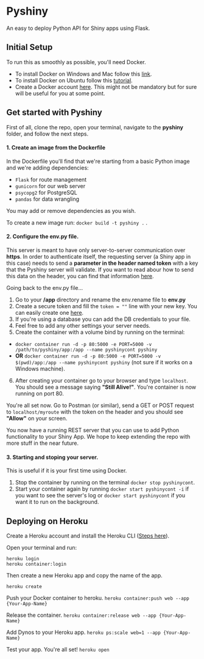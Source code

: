 # Pyshiny

An easy to deploy Python API for Shiny apps using Flask.

## Initial Setup

To run this as smoothly as possible, you'll need Docker. 

* To install Docker on Windows and Mac follow this [link](https://www.docker.com/get-started).
* To install Docker on Ubuntu follow this [tutorial](https://docs.docker.com/install/linux/docker-ce/ubuntu/). 
* Create a Docker account [here](https://hub.docker.com/). This might not be mandatory but for sure will be useful for you at some point.

## Get started with Pyshiny

First of all, clone the repo, open your terminal, navigate to the **pyshiny** folder, and follow the next steps.

#### 1. Create an image from the Dockerfile

In the Dockerfile you'll find that we're starting from a basic Python image and we're adding dependencies: 

* `Flask` for route management
* `gunicorn` for our web server
* `psycopg2` for PostgreSQL
* `pandas` for data wrangling

You may add or remove dependencies as you wish.

To create a new image run: `docker build -t pyshiny .` .

#### 2. Configure the env.py file.

This server is meant to have only server-to-server communication over **https**. In order to authenticate itself, the requesting server (a Shiny app in this case) needs to send a **parameter in the header named token** with a key that the Pyshiny server will validate. If you want to read abour how to send this data on the header, you can find that information [here](https://rdrr.io/cran/httr/man/add_headers.html).

Going back to the env.py file...

1. Go to your **/app** directory and rename the env.rename file to **env.py**
2. Create a secure token and fill the `token = ""` line with your new key. You can easily create one [here](https://randomkeygen.com/).
3. If you're using a database you can add the DB credentials to your file.
4. Feel free to add any other settings your server needs.
5. Create the container with a volume bind by running on the terminal:
* `docker container run -d -p 80:5000 -e PORT=5000 -v /path/to/pyshiny/app:/app --name pyshinycont pyshiny`
* **OR**  `docker container run -d -p 80:5000 -e PORT=5000 -v $(pwd)/app:/app --name pyshinycont pyshiny` (not sure if it works on a Windows machine).
6. After creating your container go to your browser and type `localhost`. You should see a message saying **"Still Alive!"**. You're container is now running on port 80.

You're all set now. Go to Postman (or similar), send a GET or POST request to `localhost/myroute` with the token on the header and you should see **"Allow"** on your screen.

You now have a running REST server that you can use to add Python functionality to your Shiny App. We hope to keep extending the repo with more stuff in the near future.

#### 3. Starting and stoping your server.
This is useful if it is your first time using Docker.

1. Stop the container by running on the terminal `docker stop pyshinycont`.
2. Start your container again by running `docker start pyshinycont -i` if you want to see the server's log or `docker start pyshinycont` if you want it to run on the background.

## Deploying on Heroku

Create a Heroku account and install the Heroku CLI ([Steps here](https://devcenter.heroku.com/articles/heroku-cli)).

Open your terminal and run:

```
heroku login
heroku container:login
```
Then create a new Heroku app and copy the name of the app.

`heroku create`

Push your Docker container to heroku.
`heroku container:push web --app {Your-App-Name}`

Release the container.
`heroku container:release web --app {Your-App-Name}`

Add Dynos to your Heroku app.
`heroku ps:scale web=1 --app {Your-App-Name}`

Test your app. You're all set!
`heroku open`

